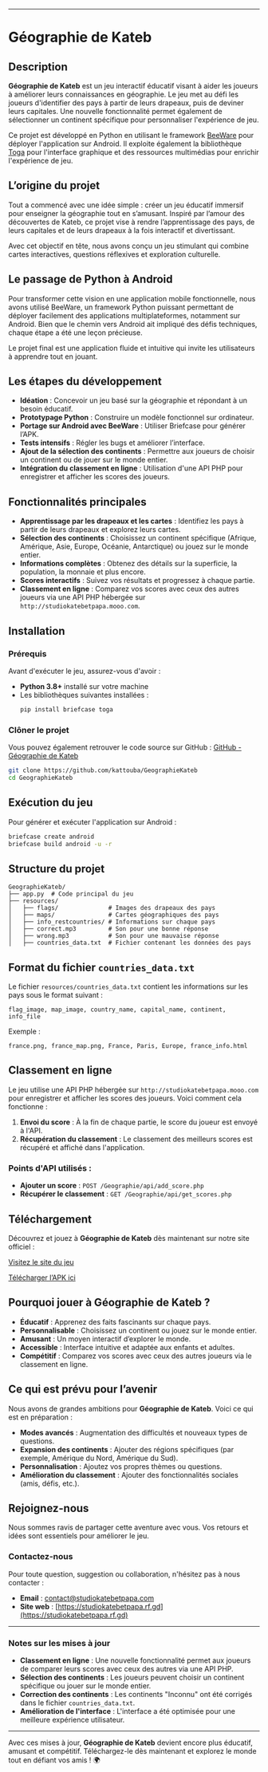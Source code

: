 
---

# Géographie de Kateb

## Description

**Géographie de Kateb** est un jeu interactif éducatif visant à aider les joueurs à améliorer leurs connaissances en géographie. Le jeu met au défi les joueurs d'identifier des pays à partir de leurs drapeaux, puis de deviner leurs capitales. Une nouvelle fonctionnalité permet également de sélectionner un continent spécifique pour personnaliser l'expérience de jeu.

Ce projet est développé en Python en utilisant le framework [BeeWare](https://beeware.org/) pour déployer l'application sur Android. Il exploite également la bibliothèque [Toga](https://toga.readthedocs.io/en/latest/) pour l'interface graphique et des ressources multimédias pour enrichir l'expérience de jeu.

## L’origine du projet

Tout a commencé avec une idée simple : créer un jeu éducatif immersif pour enseigner la géographie tout en s’amusant. Inspiré par l’amour des découvertes de Kateb, ce projet vise à rendre l’apprentissage des pays, de leurs capitales et de leurs drapeaux à la fois interactif et divertissant.

Avec cet objectif en tête, nous avons conçu un jeu stimulant qui combine cartes interactives, questions réflexives et exploration culturelle.

## Le passage de Python à Android

Pour transformer cette vision en une application mobile fonctionnelle, nous avons utilisé BeeWare, un framework Python puissant permettant de déployer facilement des applications multiplateformes, notamment sur Android. Bien que le chemin vers Android ait impliqué des défis techniques, chaque étape a été une leçon précieuse.

Le projet final est une application fluide et intuitive qui invite les utilisateurs à apprendre tout en jouant.

## Les étapes du développement

- **Idéation** : Concevoir un jeu basé sur la géographie et répondant à un besoin éducatif.
- **Prototypage Python** : Construire un modèle fonctionnel sur ordinateur.
- **Portage sur Android avec BeeWare** : Utiliser Briefcase pour générer l’APK.
- **Tests intensifs** : Régler les bugs et améliorer l’interface.
- **Ajout de la sélection des continents** : Permettre aux joueurs de choisir un continent ou de jouer sur le monde entier.
- **Intégration du classement en ligne** : Utilisation d'une API PHP pour enregistrer et afficher les scores des joueurs.

## Fonctionnalités principales

- **Apprentissage par les drapeaux et les cartes** : Identifiez les pays à partir de leurs drapeaux et explorez leurs cartes.
- **Sélection des continents** : Choisissez un continent spécifique (Afrique, Amérique, Asie, Europe, Océanie, Antarctique) ou jouez sur le monde entier.
- **Informations complètes** : Obtenez des détails sur la superficie, la population, la monnaie et plus encore.
- **Scores interactifs** : Suivez vos résultats et progressez à chaque partie.
- **Classement en ligne** : Comparez vos scores avec ceux des autres joueurs via une API PHP hébergée sur `http://studiokatebetpapa.mooo.com`.

## Installation

### Prérequis

Avant d'exécuter le jeu, assurez-vous d'avoir :

- **Python 3.8+** installé sur votre machine
- Les bibliothèques suivantes installées :
  ```sh
  pip install briefcase toga
  ```

### Clôner le projet

Vous pouvez également retrouver le code source sur GitHub : [GitHub - Géographie de Kateb](https://github.com/kattouba/GeographieKateb)

```sh
git clone https://github.com/kattouba/GeographieKateb
cd GeographieKateb
```

## Exécution du jeu

Pour générer et exécuter l'application sur Android :

```sh
briefcase create android
briefcase build android -u -r
```

## Structure du projet

```
GeographieKateb/
├── app.py  # Code principal du jeu
├── resources/
│   ├── flags/              # Images des drapeaux des pays
│   ├── maps/               # Cartes géographiques des pays
│   ├── info_restcountries/ # Informations sur chaque pays
│   ├── correct.mp3         # Son pour une bonne réponse
│   ├── wrong.mp3           # Son pour une mauvaise réponse
│   ├── countries_data.txt  # Fichier contenant les données des pays
```

## Format du fichier `countries_data.txt`

Le fichier `resources/countries_data.txt` contient les informations sur les pays sous le format suivant :

```
flag_image, map_image, country_name, capital_name, continent, info_file
```

Exemple :

```
france.png, france_map.png, France, Paris, Europe, france_info.html
```

## Classement en ligne

Le jeu utilise une API PHP hébergée sur `http://studiokatebetpapa.mooo.com` pour enregistrer et afficher les scores des joueurs. Voici comment cela fonctionne :

1. **Envoi du score** : À la fin de chaque partie, le score du joueur est envoyé à l'API.
2. **Récupération du classement** : Le classement des meilleurs scores est récupéré et affiché dans l'application.

### Points d'API utilisés :
- **Ajouter un score** : `POST /Geographie/api/add_score.php`
- **Récupérer le classement** : `GET /Geographie/api/get_scores.php`

## Téléchargement

Découvrez et jouez à **Géographie de Kateb** dès maintenant sur notre site officiel :

[Visitez le site du jeu](https://studiokatebetpapa.rf.gd/nos-jeux/geographie-de-kateb/)

[Télécharger l’APK ici](https://mega.nz/folder/AfVRgToC#sgvyEuivjvNf02A_6bD8KA)

## Pourquoi jouer à Géographie de Kateb ?

- **Éducatif** : Apprenez des faits fascinants sur chaque pays.
- **Personnalisable** : Choisissez un continent ou jouez sur le monde entier.
- **Amusant** : Un moyen interactif d’explorer le monde.
- **Accessible** : Interface intuitive et adaptée aux enfants et adultes.
- **Compétitif** : Comparez vos scores avec ceux des autres joueurs via le classement en ligne.

## Ce qui est prévu pour l’avenir

Nous avons de grandes ambitions pour **Géographie de Kateb**. Voici ce qui est en préparation :

- **Modes avancés** : Augmentation des difficultés et nouveaux types de questions.
- **Expansion des continents** : Ajouter des régions spécifiques (par exemple, Amérique du Nord, Amérique du Sud).
- **Personnalisation** : Ajoutez vos propres thèmes ou questions.
- **Amélioration du classement** : Ajouter des fonctionnalités sociales (amis, défis, etc.).

## Rejoignez-nous

Nous sommes ravis de partager cette aventure avec vous. Vos retours et idées sont essentiels pour améliorer le jeu.

### Contactez-nous

Pour toute question, suggestion ou collaboration, n'hésitez pas à nous contacter :
- **Email** : contact@studiokatebetpapa.com
- **Site web** : [https://studiokatebetpapa.rf.gd](https://studiokatebetpapa.rf.gd)

---

### Notes sur les mises à jour
- **Classement en ligne** : Une nouvelle fonctionnalité permet aux joueurs de comparer leurs scores avec ceux des autres via une API PHP.
- **Sélection des continents** : Les joueurs peuvent choisir un continent spécifique ou jouer sur le monde entier.
- **Correction des continents** : Les continents "Inconnu" ont été corrigés dans le fichier `countries_data.txt`.
- **Amélioration de l'interface** : L'interface a été optimisée pour une meilleure expérience utilisateur.

---

Avec ces mises à jour, **Géographie de Kateb** devient encore plus éducatif, amusant et compétitif. Téléchargez-le dès maintenant et explorez le monde tout en défiant vos amis ! 🌍